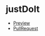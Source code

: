 # justDoIt

* [Preview](https://volodsher.github.io/justDoIt/)
* [PullRequest](https://github.com/Volodsher/justDoIt/pull/1/files)